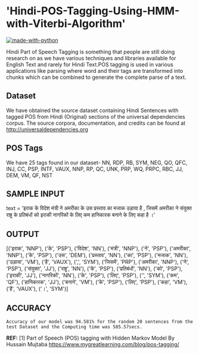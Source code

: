 # 'Hindi-POS-Tagging-Using-HMM-with-Viterbi-Algorithm'

[![made-with-python](https://img.shields.io/badge/Made%20With-Python-red?style=for-the-badge&logo=Python)](https://www.python.org/)

Hindi Part of Speech Tagging is something that people are still doing research on as we have various techniques and libraries available for English Text and rarely for Hindi Text.POS tagging is used in various applications like parsing where word and their tags are transformed into chunks which can be combined to generate the complete parse of a text.

## Dataset

We have obtained the source dataset containing Hindi Sentences with tagged POS from Hindi (Original) sections of the universal dependencies corpus.
The source corpora, documentation, and credits can be found at http://universaldependencies.org

## POS Tags

We have 25 tags found in our dataset-
NN, RDP, RB, SYM, NEG, QO, QFC, INJ, CC, PSP, INTF, VAUX, NNP, RP, QC, UNK, PRP, WQ, PRPC, RBC, JJ, DEM, VM, QF, NST

## SAMPLE INPUT

text = 'इराक के विदेश मंत्री ने अमरीका के उस प्रस्ताव का मजाक उड़ाया है , जिसमें अमरीका ने संयुक्त राष्ट्र के प्रतिबंधों को इराकी नागरिकों के लिए कम हानिकारक बनाने के लिए कहा है ।'

## OUTPUT

[('इराक', 'NNP'), ('के', 'PSP'), ('विदेश', 'NN'), ('मंत्री', 'NNP'), ('ने', 'PSP'), ('अमरीका', 'NNP'), ('के', 'PSP'), ('उस', 'DEM'), ('प्रस्ताव', 'NN'), ('का', 'PSP'), ('मजाक', 'NN'), ('उड़ाया', 'VM'), ('है', 'VAUX'), (',', 'SYM'), ('जिसमें', 'PRP'), ('अमरीका', 'NNP'), ('ने', 'PSP'), ('संयुक्त', 'JJ'), ('राष्ट्र', 'NN'), ('के', 'PSP'), ('प्रतिबंधों', 'NN'), ('को', 'PSP'), ('इराकी', 'JJ'), ('नागरिकों', 'NN'), ('के', 'PSP'), ('लिए', 'PSP'), ('', 'SYM'), ('कम', 'QF'), ('हानिकारक', 'JJ'), ('बनाने', 'VM'), ('के', 'PSP'), ('लिए', 'PSP'), ('कहा', 'VM'), ('है', 'VAUX'), ('।', 'SYM')]

## ACCURACY

    Accuracy of our model was 94.581% for the random 20 sentences from the test Dataset and the Computing time was 585.57secs.

**REF:**
[1] Part of Speech (POS) tagging with Hidden Markov Model By Hussain Mujtaba https://www.mygreatlearning.com/blog/pos-tagging/
